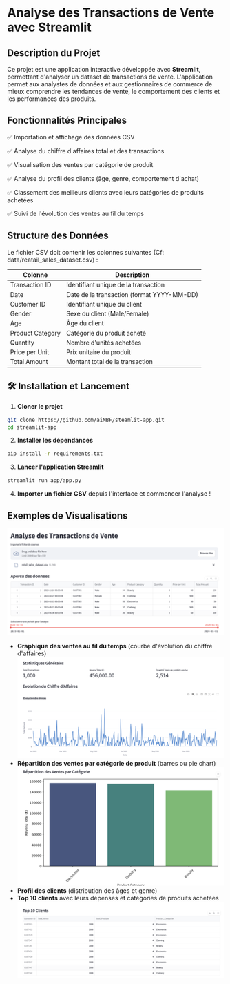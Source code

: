 # Analyse des Transactions de Vente avec Streamlit

## Description du Projet
Ce projet est une application interactive développée avec **Streamlit**, permettant d'analyser un dataset de transactions de vente. L'application permet aux analystes de données et aux gestionnaires de commerce de mieux comprendre les tendances de vente, le comportement des clients et les performances des produits.

## Fonctionnalités Principales
✅ Importation et affichage des données CSV

✅ Analyse du chiffre d'affaires total et des transactions

✅ Visualisation des ventes par catégorie de produit

✅ Analyse du profil des clients (âge, genre, comportement d'achat)

✅ Classement des meilleurs clients avec leurs catégories de produits achetées

✅ Suivi de l'évolution des ventes au fil du temps

## Structure des Données
Le fichier CSV doit contenir les colonnes suivantes (Cf: data/reatail_sales_dataset.csv) :

| Colonne           | Description |
|------------------|-------------|
| Transaction ID   | Identifiant unique de la transaction |
| Date            | Date de la transaction (format YYYY-MM-DD) |
| Customer ID     | Identifiant unique du client |
| Gender          | Sexe du client (Male/Female) |
| Age             | Âge du client |
| Product Category| Catégorie du produit acheté |
| Quantity        | Nombre d'unités achetées |
| Price per Unit  | Prix unitaire du produit |
| Total Amount    | Montant total de la transaction |

## 🛠️ Installation et Lancement
1. **Cloner le projet**
```bash
git clone https://github.com/aiMBF/steamlit-app.git
cd streamlit-app
```

2. **Installer les dépendances**
```bash
pip install -r requirements.txt
```

3. **Lancer l'application Streamlit**
```bash
streamlit run app/app.py
```

4. **Importer un fichier CSV** depuis l'interface et commencer l'analyse !

## Exemples de Visualisations
![ Graphique des Ventes](screenshots/transaction_vente.png)
- **Graphique des ventes au fil du temps** (courbe d'évolution du chiffre d'affaires) 
![ Graphique des Ventes](screenshots/statistiques.png)
- **Répartition des ventes par catégorie de produit** (barres ou pie chart)
![ Repartition des ventes](screenshots/repartition_vente_categorie.png)
- **Profil des clients** (distribution des âges et genre)
- **Top 10 clients** avec leurs dépenses et catégories de produits achetées
![ Top 10 clients](screenshots/top_10_clients.png)
